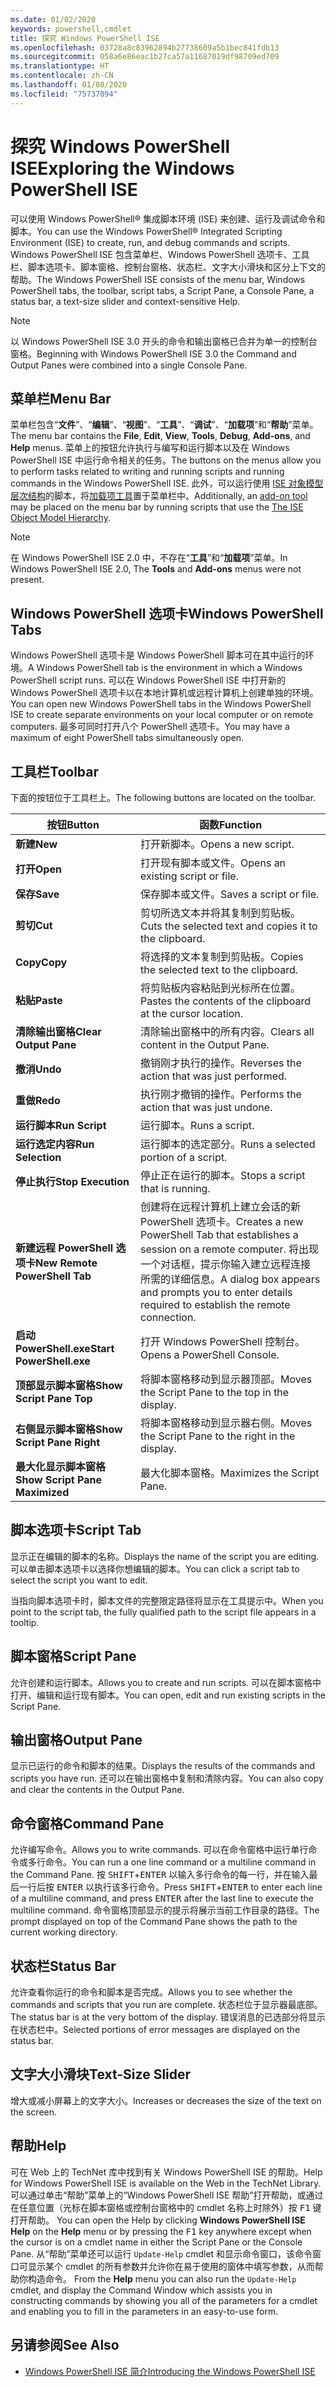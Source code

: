 ```yaml
---
ms.date: 01/02/2020
keywords: powershell,cmdlet
title: 探究 Windows PowerShell ISE
ms.openlocfilehash: 03728a8c83962894b27738609a5b1bec841fdb13
ms.sourcegitcommit: 058a6e86eac1b27ca57a11687019df98709ed709
ms.translationtype: HT
ms.contentlocale: zh-CN
ms.lasthandoff: 01/08/2020
ms.locfileid: "75737094"
---
```

# <a name="exploring-the-windows-powershell-ise"></a><span data-ttu-id="11e21-103">探究 Windows PowerShell ISE</span><span class="sxs-lookup"><span data-stu-id="11e21-103">Exploring the Windows PowerShell ISE</span></span>

<span data-ttu-id="11e21-104">可以使用 Windows PowerShell® 集成脚本环境 (ISE) 来创建、运行及调试命令和脚本。</span><span class="sxs-lookup"><span data-stu-id="11e21-104">You can use the Windows PowerShell® Integrated Scripting Environment (ISE) to create, run, and debug commands and scripts.</span></span> <span data-ttu-id="11e21-105">Windows PowerShell ISE 包含菜单栏、Windows PowerShell 选项卡、工具栏、脚本选项卡、脚本窗格、控制台窗格、状态栏、文字大小滑块和区分上下文的帮助。</span><span class="sxs-lookup"><span data-stu-id="11e21-105">The Windows PowerShell ISE consists of the menu bar, Windows PowerShell tabs, the toolbar, script tabs, a Script Pane, a Console Pane, a status bar, a text-size slider and context-sensitive Help.</span></span>

> [!NOTE]
> <span data-ttu-id="11e21-106">以 Windows PowerShell ISE 3.0 开头的命令和输出窗格已合并为单一的控制台窗格。</span><span class="sxs-lookup"><span data-stu-id="11e21-106">Beginning with Windows PowerShell ISE 3.0 the Command and Output Panes were combined into a single Console Pane.</span></span>

## <a name="menu-bar"></a><span data-ttu-id="11e21-107">菜单栏</span><span class="sxs-lookup"><span data-stu-id="11e21-107">Menu Bar</span></span>

<span data-ttu-id="11e21-108">菜单栏包含“**文件**”、“**编辑**”、“**视图**”、“**工具**”、“**调试**”、“**加载项**”和“**帮助**”菜单。</span><span class="sxs-lookup"><span data-stu-id="11e21-108">The menu bar contains the **File**, **Edit**, **View**, **Tools**, **Debug**, **Add-ons**, and **Help** menus.</span></span> <span data-ttu-id="11e21-109">菜单上的按钮允许执行与编写和运行脚本以及在 Windows PowerShell ISE 中运行命令相关的任务。</span><span class="sxs-lookup"><span data-stu-id="11e21-109">The buttons on the menus allow you to perform tasks related to writing and running scripts and running commands in the Windows PowerShell ISE.</span></span> <span data-ttu-id="11e21-110">此外，可以运行使用 [ISE 对象模型层次结构](object-model/The-ISE-Object-Model-Hierarchy.md)的脚本，将[加载项工具](object-model/The-ISEAddOnTool-Object.md)置于菜单栏中。</span><span class="sxs-lookup"><span data-stu-id="11e21-110">Additionally, an [add-on tool](object-model/The-ISEAddOnTool-Object.md) may be placed on the menu bar by running scripts that use the [The ISE Object Model Hierarchy](object-model/The-ISE-Object-Model-Hierarchy.md).</span></span>

> [!NOTE]
> <span data-ttu-id="11e21-111">在 Windows PowerShell ISE 2.0 中，不存在“**工具**”和“**加载项**”菜单。</span><span class="sxs-lookup"><span data-stu-id="11e21-111">In Windows PowerShell ISE 2.0, The **Tools** and **Add-ons** menus were not present.</span></span>

## <a name="windows-powershell-tabs"></a><span data-ttu-id="11e21-112">Windows PowerShell 选项卡</span><span class="sxs-lookup"><span data-stu-id="11e21-112">Windows PowerShell Tabs</span></span>

<span data-ttu-id="11e21-113">Windows PowerShell 选项卡是 Windows PowerShell 脚本可在其中运行的环境。</span><span class="sxs-lookup"><span data-stu-id="11e21-113">A Windows PowerShell tab is the environment in which a Windows PowerShell script runs.</span></span> <span data-ttu-id="11e21-114">可以在 Windows PowerShell ISE 中打开新的 Windows PowerShell 选项卡以在本地计算机或远程计算机上创建单独的环境。</span><span class="sxs-lookup"><span data-stu-id="11e21-114">You can open new Windows PowerShell tabs in the Windows PowerShell ISE to create separate environments on your local computer or on remote computers.</span></span> <span data-ttu-id="11e21-115">最多可同时打开八个 PowerShell 选项卡。</span><span class="sxs-lookup"><span data-stu-id="11e21-115">You may have a maximum of eight PowerShell tabs simultaneously open.</span></span>

## <a name="toolbar"></a><span data-ttu-id="11e21-116">工具栏</span><span class="sxs-lookup"><span data-stu-id="11e21-116">Toolbar</span></span>

<span data-ttu-id="11e21-117">下面的按钮位于工具栏上。</span><span class="sxs-lookup"><span data-stu-id="11e21-117">The following buttons are located on the toolbar.</span></span>

|             <span data-ttu-id="11e21-118">按钮</span><span class="sxs-lookup"><span data-stu-id="11e21-118">Button</span></span>             |                                                                                     <span data-ttu-id="11e21-119">函数</span><span class="sxs-lookup"><span data-stu-id="11e21-119">Function</span></span>                                                                                     |
| ------------------------------ | -------------------------------------------------------------------------------------------------------------------------------------------------------------------------------- |
| <span data-ttu-id="11e21-120">**新建**</span><span class="sxs-lookup"><span data-stu-id="11e21-120">**New**</span></span>                        | <span data-ttu-id="11e21-121">打开新脚本。</span><span class="sxs-lookup"><span data-stu-id="11e21-121">Opens a new script.</span></span>                                                                                                                                                              |
| <span data-ttu-id="11e21-122">**打开**</span><span class="sxs-lookup"><span data-stu-id="11e21-122">**Open**</span></span>                       | <span data-ttu-id="11e21-123">打开现有脚本或文件。</span><span class="sxs-lookup"><span data-stu-id="11e21-123">Opens an existing script or file.</span></span>                                                                                                                                                |
| <span data-ttu-id="11e21-124">**保存**</span><span class="sxs-lookup"><span data-stu-id="11e21-124">**Save**</span></span>                       | <span data-ttu-id="11e21-125">保存脚本或文件。</span><span class="sxs-lookup"><span data-stu-id="11e21-125">Saves a script or file.</span></span>                                                                                                                                                          |
| <span data-ttu-id="11e21-126">**剪切**</span><span class="sxs-lookup"><span data-stu-id="11e21-126">**Cut**</span></span>                        | <span data-ttu-id="11e21-127">剪切所选文本并将其复制到剪贴板。</span><span class="sxs-lookup"><span data-stu-id="11e21-127">Cuts the selected text and copies it to the clipboard.</span></span>                                                                                                                           |
| <span data-ttu-id="11e21-128">**Copy**</span><span class="sxs-lookup"><span data-stu-id="11e21-128">**Copy**</span></span>                       | <span data-ttu-id="11e21-129">将选择的文本复制到剪贴板。</span><span class="sxs-lookup"><span data-stu-id="11e21-129">Copies the selected text to the clipboard.</span></span>                                                                                                                                       |
| <span data-ttu-id="11e21-130">**粘贴**</span><span class="sxs-lookup"><span data-stu-id="11e21-130">**Paste**</span></span>                      | <span data-ttu-id="11e21-131">将剪贴板内容粘贴到光标所在位置。</span><span class="sxs-lookup"><span data-stu-id="11e21-131">Pastes the contents of the clipboard at the cursor location.</span></span>                                                                                                                     |
| <span data-ttu-id="11e21-132">**清除输出窗格**</span><span class="sxs-lookup"><span data-stu-id="11e21-132">**Clear Output Pane**</span></span>          | <span data-ttu-id="11e21-133">清除输出窗格中的所有内容。</span><span class="sxs-lookup"><span data-stu-id="11e21-133">Clears all content in the Output Pane.</span></span>                                                                                                                                           |
| <span data-ttu-id="11e21-134">**撤消**</span><span class="sxs-lookup"><span data-stu-id="11e21-134">**Undo**</span></span>                       | <span data-ttu-id="11e21-135">撤销刚才执行的操作。</span><span class="sxs-lookup"><span data-stu-id="11e21-135">Reverses the action that was just performed.</span></span>                                                                                                                                     |
| <span data-ttu-id="11e21-136">**重做**</span><span class="sxs-lookup"><span data-stu-id="11e21-136">**Redo**</span></span>                       | <span data-ttu-id="11e21-137">执行刚才撤销的操作。</span><span class="sxs-lookup"><span data-stu-id="11e21-137">Performs the action that was just undone.</span></span>                                                                                                                                        |
| <span data-ttu-id="11e21-138">**运行脚本**</span><span class="sxs-lookup"><span data-stu-id="11e21-138">**Run Script**</span></span>                 | <span data-ttu-id="11e21-139">运行脚本。</span><span class="sxs-lookup"><span data-stu-id="11e21-139">Runs a script.</span></span>                                                                                                                                                                   |
| <span data-ttu-id="11e21-140">**运行选定内容**</span><span class="sxs-lookup"><span data-stu-id="11e21-140">**Run Selection**</span></span>              | <span data-ttu-id="11e21-141">运行脚本的选定部分。</span><span class="sxs-lookup"><span data-stu-id="11e21-141">Runs a selected portion of a script.</span></span>                                                                                                                                             |
| <span data-ttu-id="11e21-142">**停止执行**</span><span class="sxs-lookup"><span data-stu-id="11e21-142">**Stop Execution**</span></span>             | <span data-ttu-id="11e21-143">停止正在运行的脚本。</span><span class="sxs-lookup"><span data-stu-id="11e21-143">Stops a script that is running.</span></span>                                                                                                                                                  |
| <span data-ttu-id="11e21-144">**新建远程 PowerShell 选项卡**</span><span class="sxs-lookup"><span data-stu-id="11e21-144">**New Remote PowerShell Tab**</span></span>  | <span data-ttu-id="11e21-145">创建将在远程计算机上建立会话的新 PowerShell 选项卡。</span><span class="sxs-lookup"><span data-stu-id="11e21-145">Creates a new PowerShell Tab that establishes a session on a remote computer.</span></span> <span data-ttu-id="11e21-146">将出现一个对话框，提示你输入建立远程连接所需的详细信息。</span><span class="sxs-lookup"><span data-stu-id="11e21-146">A dialog box appears and prompts you to enter details required to establish the remote connection.</span></span> |
| <span data-ttu-id="11e21-147">**启动 PowerShell.exe**</span><span class="sxs-lookup"><span data-stu-id="11e21-147">**Start PowerShell.exe**</span></span>       | <span data-ttu-id="11e21-148">打开 Windows PowerShell 控制台。</span><span class="sxs-lookup"><span data-stu-id="11e21-148">Opens a PowerShell Console.</span></span>                                                                                                                                                      |
| <span data-ttu-id="11e21-149">**顶部显示脚本窗格**</span><span class="sxs-lookup"><span data-stu-id="11e21-149">**Show Script Pane Top**</span></span>       | <span data-ttu-id="11e21-150">将脚本窗格移动到显示器顶部。</span><span class="sxs-lookup"><span data-stu-id="11e21-150">Moves the Script Pane to the top in the display.</span></span>                                                                                                                                 |
| <span data-ttu-id="11e21-151">**右侧显示脚本窗格**</span><span class="sxs-lookup"><span data-stu-id="11e21-151">**Show Script Pane Right**</span></span>     | <span data-ttu-id="11e21-152">将脚本窗格移动到显示器右侧。</span><span class="sxs-lookup"><span data-stu-id="11e21-152">Moves the Script Pane to the right in the display.</span></span>                                                                                                                               |
| <span data-ttu-id="11e21-153">**最大化显示脚本窗格**</span><span class="sxs-lookup"><span data-stu-id="11e21-153">**Show Script Pane Maximized**</span></span> | <span data-ttu-id="11e21-154">最大化脚本窗格。</span><span class="sxs-lookup"><span data-stu-id="11e21-154">Maximizes the Script Pane.</span></span>                                                                                                                                                       |

## <a name="script-tab"></a><span data-ttu-id="11e21-155">脚本选项卡</span><span class="sxs-lookup"><span data-stu-id="11e21-155">Script Tab</span></span>

<span data-ttu-id="11e21-156">显示正在编辑的脚本的名称。</span><span class="sxs-lookup"><span data-stu-id="11e21-156">Displays the name of the script you are editing.</span></span> <span data-ttu-id="11e21-157">可以单击脚本选项卡以选择你想编辑的脚本。</span><span class="sxs-lookup"><span data-stu-id="11e21-157">You can click a script tab to select the script you want to edit.</span></span>

<span data-ttu-id="11e21-158">当指向脚本选项卡时，脚本文件的完整限定路径将显示在工具提示中。</span><span class="sxs-lookup"><span data-stu-id="11e21-158">When you point to the script tab, the fully qualified path to the script file appears in a tooltip.</span></span>

## <a name="script-pane"></a><span data-ttu-id="11e21-159">脚本窗格</span><span class="sxs-lookup"><span data-stu-id="11e21-159">Script Pane</span></span>

<span data-ttu-id="11e21-160">允许创建和运行脚本。</span><span class="sxs-lookup"><span data-stu-id="11e21-160">Allows you to create and run scripts.</span></span> <span data-ttu-id="11e21-161">可以在脚本窗格中打开、编辑和运行现有脚本。</span><span class="sxs-lookup"><span data-stu-id="11e21-161">You can open, edit and run existing scripts in the Script Pane.</span></span>

## <a name="output-pane"></a><span data-ttu-id="11e21-162">输出窗格</span><span class="sxs-lookup"><span data-stu-id="11e21-162">Output Pane</span></span>

<span data-ttu-id="11e21-163">显示已运行的命令和脚本的结果。</span><span class="sxs-lookup"><span data-stu-id="11e21-163">Displays the results of the commands and scripts you have run.</span></span> <span data-ttu-id="11e21-164">还可以在输出窗格中复制和清除内容。</span><span class="sxs-lookup"><span data-stu-id="11e21-164">You can also copy and clear the contents in the Output Pane.</span></span>

## <a name="command-pane"></a><span data-ttu-id="11e21-165">命令窗格</span><span class="sxs-lookup"><span data-stu-id="11e21-165">Command Pane</span></span>

<span data-ttu-id="11e21-166">允许编写命令。</span><span class="sxs-lookup"><span data-stu-id="11e21-166">Allows you to write commands.</span></span> <span data-ttu-id="11e21-167">可以在命令窗格中运行单行命令或多行命令。</span><span class="sxs-lookup"><span data-stu-id="11e21-167">You can run a one line command or a multiline command in the Command Pane.</span></span> <span data-ttu-id="11e21-168">按 <kbd>SHIFT</kbd>+<kbd>ENTER</kbd> 以输入多行命令的每一行，并在输入最后一行后按 <kbd>ENTER</kbd> 以执行该多行命令。</span><span class="sxs-lookup"><span data-stu-id="11e21-168">Press <kbd>SHIFT</kbd>+<kbd>ENTER</kbd> to enter each line of a multiline command, and press <kbd>ENTER</kbd> after the last line to execute the multiline command.</span></span> <span data-ttu-id="11e21-169">命令窗格顶部显示的提示将展示当前工作目录的路径。</span><span class="sxs-lookup"><span data-stu-id="11e21-169">The prompt displayed on top of the Command Pane shows the path to the current working directory.</span></span>

## <a name="status-bar"></a><span data-ttu-id="11e21-170">状态栏</span><span class="sxs-lookup"><span data-stu-id="11e21-170">Status Bar</span></span>

<span data-ttu-id="11e21-171">允许查看你运行的命令和脚本是否完成。</span><span class="sxs-lookup"><span data-stu-id="11e21-171">Allows you to see whether the commands and scripts that you run are complete.</span></span> <span data-ttu-id="11e21-172">状态栏位于显示器最底部。</span><span class="sxs-lookup"><span data-stu-id="11e21-172">The status bar is at the very bottom of the display.</span></span> <span data-ttu-id="11e21-173">错误消息的已选部分将显示在状态栏中。</span><span class="sxs-lookup"><span data-stu-id="11e21-173">Selected portions of error messages are displayed on the status bar.</span></span>

## <a name="text-size-slider"></a><span data-ttu-id="11e21-174">文字大小滑块</span><span class="sxs-lookup"><span data-stu-id="11e21-174">Text-Size Slider</span></span>

<span data-ttu-id="11e21-175">增大或减小屏幕上的文字大小。</span><span class="sxs-lookup"><span data-stu-id="11e21-175">Increases or decreases the size of the text on the screen.</span></span>

## <a name="help"></a><span data-ttu-id="11e21-176">帮助</span><span class="sxs-lookup"><span data-stu-id="11e21-176">Help</span></span>

<span data-ttu-id="11e21-177">可在 Web 上的 TechNet 库中找到有关 Windows PowerShell ISE 的帮助。</span><span class="sxs-lookup"><span data-stu-id="11e21-177">Help for Windows PowerShell ISE is available on the Web in the TechNet Library.</span></span> <span data-ttu-id="11e21-178">可以通过单击“帮助”菜单上的“Windows PowerShell ISE 帮助”打开帮助，或通过在任意位置（光标在脚本窗格或控制台窗格中的 cmdlet 名称上时除外）按 <kbd>F1</kbd> 键打开帮助。  </span><span class="sxs-lookup"><span data-stu-id="11e21-178">You can open the Help by clicking **Windows PowerShell ISE Help** on the **Help** menu or by pressing the <kbd>F1</kbd> key anywhere except when the cursor is on a cmdlet name in either the Script Pane or the Console Pane.</span></span>
<span data-ttu-id="11e21-179">从“帮助”菜单还可以运行 `Update-Help` cmdlet 和显示命令窗口，该命令窗口可显示某个 cmdlet 的所有参数并允许你在易于使用的窗体中填写参数，从而帮助你构造命令。 </span><span class="sxs-lookup"><span data-stu-id="11e21-179">From the **Help** menu you can also run the `Update-Help` cmdlet, and display the Command Window which assists you in constructing commands by showing you all of the parameters for a cmdlet and enabling you to fill in the parameters in an easy-to-use form.</span></span>

## <a name="see-also"></a><span data-ttu-id="11e21-180">另请参阅</span><span class="sxs-lookup"><span data-stu-id="11e21-180">See Also</span></span>

- [<span data-ttu-id="11e21-181">Windows PowerShell ISE 简介</span><span class="sxs-lookup"><span data-stu-id="11e21-181">Introducing the Windows PowerShell ISE</span></span>](Introducing-the-Windows-PowerShell-ISE.md)
